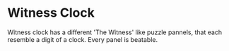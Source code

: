 # Witness Clock

Witness clock has a different 'The Witness' like puzzle pannels, that each resemble a digit of a clock. Every panel is beatable.
